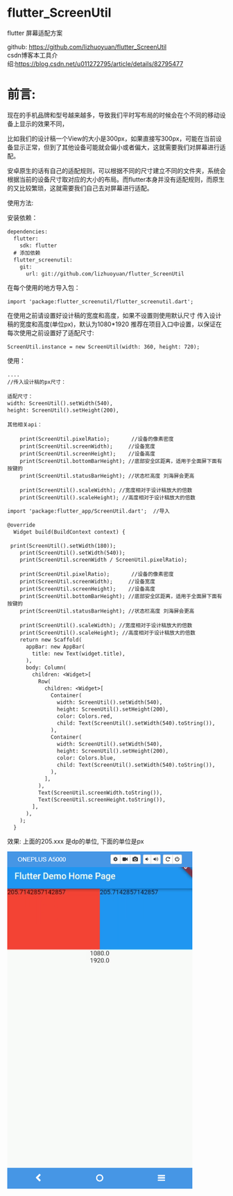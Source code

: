 
# flutter_ScreenUtil
flutter 屏幕适配方案

github: https://github.com/lizhuoyuan/flutter_ScreenUtil </br>
csdn博客本工具介绍:https://blog.csdn.net/u011272795/article/details/82795477

# 前言:

现在的手机品牌和型号越来越多，导致我们平时写布局的时候会在个不同的移动设备上显示的效果不同，

比如我们的设计稿一个View的大小是300px，如果直接写300px，可能在当前设备显示正常，但到了其他设备可能就会偏小或者偏大，这就需要我们对屏幕进行适配。

安卓原生的话有自己的适配规则，可以根据不同的尺寸建立不同的文件夹，系统会根据当前的设备尺寸取对应的大小的布局。而flutter本身并没有适配规则，而原生的又比较繁琐，这就需要我们自己去对屏幕进行适配。



使用方法:

安装依赖：
```
dependencies:
  flutter:
    sdk: flutter
  # 添加依赖
  flutter_screenutil:
    git:
      url: git://github.com/lizhuoyuan/flutter_ScreenUtil
```

在每个使用的地方导入包：
```
import 'package:flutter_screenutil/flutter_screenutil.dart';

```

在使用之前请设置好设计稿的宽度和高度，如果不设置则使用默认尺寸
传入设计稿的宽度和高度(单位px)，默认为1080*1920
推荐在项目入口中设置，以保证在每次使用之前设置好了适配尺寸:
```
ScreenUtil.instance = new ScreenUtil(width: 360, height: 720);
```

使用：
```
....
//传入设计稿的px尺寸：

适配尺寸：
width: ScreenUtil().setWidth(540),
height: ScreenUtil().setHeight(200),

其他相关api：

    print(ScreenUtil.pixelRatio);       //设备的像素密度
    print(ScreenUtil.screenWidth);     //设备宽度
    print(ScreenUtil.screenHeight);    //设备高度      
    print(ScreenUtil.bottomBarHeight); //底部安全区距离，适用于全面屏下面有按键的
    print(ScreenUtil.statusBarHeight); //状态栏高度 刘海屏会更高

    print(ScreenUtil().scaleWidth); //宽度相对于设计稿放大的倍数
    print(ScreenUtil().scaleHeight); //高度相对于设计稿放大的倍数

```

```
import 'package:flutter_app/ScreenUtil.dart';  //导入

@override
  Widget build(BuildContext context) { 
   
 print(ScreenUtil().setWidth(180));
    print(ScreenUtil().setWidth(540));
    print(ScreenUtil.screenWidth / ScreenUtil.pixelRatio);

    print(ScreenUtil.pixelRatio);       //设备的像素密度
    print(ScreenUtil.screenWidth);     //设备宽度
    print(ScreenUtil.screenHeight);    //设备高度      
    print(ScreenUtil.bottomBarHeight); //底部安全区距离，适用于全面屏下面有按键的
    print(ScreenUtil.statusBarHeight); //状态栏高度 刘海屏会更高

    print(ScreenUtil().scaleWidth); //宽度相对于设计稿放大的倍数
    print(ScreenUtil().scaleHeight); //高度相对于设计稿放大的倍数
    return new Scaffold(
      appBar: new AppBar(
        title: new Text(widget.title),
      ),
      body: Column(
        children: <Widget>[
          Row(
            children: <Widget>[
              Container(
                width: ScreenUtil().setWidth(540),
                height: ScreenUtil().setHeight(200),
                color: Colors.red,
                child: Text(ScreenUtil().setWidth(540).toString()),
              ),
              Container(
                width: ScreenUtil().setWidth(540),
                height: ScreenUtil().setHeight(200),
                color: Colors.blue,
                child: Text(ScreenUtil().setWidth(540).toString()),
              ),
            ],
          ),
          Text(ScreenUtil.screenWidth.toString()),
          Text(ScreenUtil.screenHeight.toString()),
        ],
      ),
    );
  }
```
效果:
上面的205.xxx 是dp的单位,
下面的单位是px

![效果](微信图片_20180921000611.png)

